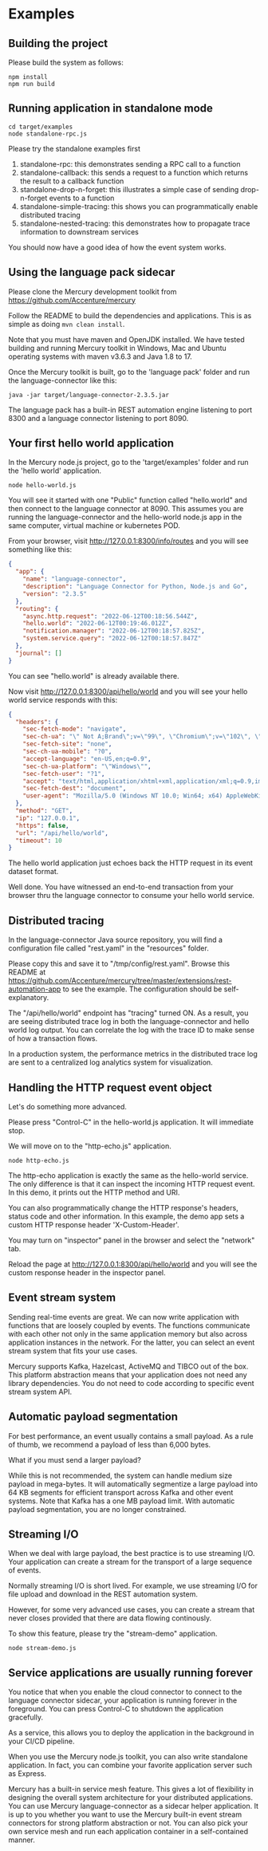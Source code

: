 # Examples

## Building the project

Please build the system as follows:

```
npm install
npm run build
```

## Running application in standalone mode

```
cd target/examples
node standalone-rpc.js
```

Please try the standalone examples first

1. standalone-rpc: this demonstrates sending a RPC call to a function
2. standalone-callback: this sends a request to a function which returns the result to a callback function
3. standalone-drop-n-forget: this illustrates a simple case of sending drop-n-forget events to a function
4. standalone-simple-tracing: this shows you can programmatically enable distributed tracing
5. standalone-nested-tracing: this demonstrates how to propagate trace information to downstream services

You should now have a good idea of how the event system works.

## Using the language pack sidecar

Please clone the Mercury development toolkit from https://github.com/Accenture/mercury

Follow the README to build the dependencies and applications.
This is as simple as doing `mvn clean install`.

Note that you must have maven and OpenJDK installed. We have tested building and running Mercury toolkit
in Windows, Mac and Ubuntu operating systems with maven v3.6.3 and Java 1.8 to 17.

Once the Mercury toolkit is built, go to the 'language pack' folder and run the language-connector like this:

```
java -jar target/language-connector-2.3.5.jar
```

The language pack has a built-in REST automation engine listening to port 8300 and a language connector listening to port 8090.

## Your first hello world application

In the Mercury node.js project, go to the 'target/examples' folder and run the 'hello world' application.

```
node hello-world.js
```

You will see it started with one "Public" function called "hello.world" and then connect to the language connector at 8090.
This assumes you are running the language-connector and the hello-world node.js app in the same computer, virtual machine or kubernetes POD.

From your browser, visit http://127.0.0.1:8300/info/routes and you will see something like this:

```json
{
  "app": {
    "name": "language-connector",
    "description": "Language Connector for Python, Node.js and Go",
    "version": "2.3.5"
  },
  "routing": {
    "async.http.request": "2022-06-12T00:18:56.544Z",
    "hello.world": "2022-06-12T00:19:46.012Z",
    "notification.manager": "2022-06-12T00:18:57.825Z",
    "system.service.query": "2022-06-12T00:18:57.847Z"
  },
  "journal": []
}
```

You can see "hello.world" is already available there.

Now visit http://127.0.0.1:8300/api/hello/world and you will see your hello world service responds with this:

```json
{
  "headers": {
    "sec-fetch-mode": "navigate",
    "sec-ch-ua": "\" Not A;Brand\";v=\"99\", \"Chromium\";v=\"102\", \"Google Chrome\";v=\"102\"",
    "sec-fetch-site": "none",
    "sec-ch-ua-mobile": "?0",
    "accept-language": "en-US,en;q=0.9",
    "sec-ch-ua-platform": "\"Windows\"",
    "sec-fetch-user": "?1",
    "accept": "text/html,application/xhtml+xml,application/xml;q=0.9,image/avif,image/webp,image/apng,*/*;q=0.8,application/signed-exchange;v=b3;q=0.9",
    "sec-fetch-dest": "document",
    "user-agent": "Mozilla/5.0 (Windows NT 10.0; Win64; x64) AppleWebKit/537.36 (KHTML, like Gecko) Chrome/102.0.0.0 Safari/537.36"
  },
  "method": "GET",
  "ip": "127.0.0.1",
  "https": false,
  "url": "/api/hello/world",
  "timeout": 10
}
```

The hello world application just echoes back the HTTP request in its event dataset format.

Well done. You have witnessed an end-to-end transaction from your browser thru the language connector to consume your hello world service.

## Distributed tracing

In the language-connector Java source repository, you will find a configuration file called "rest.yaml" in the "resources" folder.

Please copy this and save it to "/tmp/config/rest.yaml". Browse this README at https://github.com/Accenture/mercury/tree/master/extensions/rest-automation-app to see the example. The configuration should be self-explanatory.

The "/api/hello/world" endpoint has "tracing" turned ON. As a result, you are seeing distributed trace log in both the language-connector and hello world log output. You can correlate the log with the trace ID to make sense of how a transaction flows.

In a production system, the performance metrics in the distributed trace log are sent to a centralized log analytics system for visualization.

## Handling the HTTP request event object

Let's do something more advanced.

Please press "Control-C" in the hello-world.js application. It will immediate stop.

We will move on to the "http-echo.js" application.

```
node http-echo.js
```

The http-echo application is exactly the same as the hello-world service. The only difference is that it can inspect the incoming HTTP request event. In this demo, it prints out the HTTP method and URI.

You can also programmatically change the HTTP response's headers, status code and other information.
In this example, the demo app sets a custom HTTP response header 'X-Custom-Header'.

You may turn on "inspector" panel in the browser and select the "network" tab.

Reload the page at http://127.0.0.1:8300/api/hello/world and you will see the custom response header in the inspector panel.

## Event stream system

Sending real-time events are great. We can now write application with functions that are loosely coupled by events. The functions communicate with each other not only in the same application memory but also across application instances in the network. For the latter, you can select an event stream system that fits your use cases.

Mercury supports Kafka, Hazelcast, ActiveMQ and TIBCO out of the box. This platform abstraction means that your application does not need any library dependencies. You do not need to code according to specific event stream system API.

## Automatic payload segmentation

For best performance, an event usually contains a small payload. As a rule of thumb, we recommend a payload of less than 6,000 bytes.

What if you must send a larger payload?

While this is not recommended, the system can handle medium size payload in mega-bytes. It will automatically segmentize a large payload into 64 KB segments for efficient transport across Kafka and other event systems. Note that Kafka has a one MB payload limit. With automatic payload segmentation, you are no longer constrained.

## Streaming I/O

When we deal with large payload, the best practice is to use streaming I/O. Your application can create a stream for the transport of a large sequence of events.

Normally streaming I/O is short lived. For example, we use streaming I/O for file upload and download in the REST automation system.

However, for some very advanced use cases, you can create a stream that never closes provided that there are data flowing continously.

To show this feature, please try the "stream-demo" application.

```
node stream-demo.js
```

## Service applications are usually running forever

You notice that when you enable the cloud connector to connect to the language connector sidecar, your application is running forever in the foreground. You can press Control-C to shutdown the application gracefully.

As a service, this allows you to deploy the application in the background in your CI/CD pipeline.

When you use the Mercury node.js toolkit, you can also write standalone application. In fact, you can combine your favorite application server such as Express.

Mercury has a built-in service mesh feature. This gives a lot of flexibility in designing the overall system architecture for your distributed applications. You can use Mercury language-connector as a sidecar helper application. It is up to you whether you want to use the Mercury built-in event stream connectors for strong platform abstraction or not. You can also pick your own service mesh and run each application container in a self-contained manner.
